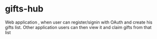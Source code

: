 # gifts-hub
Web application , when user can register/signin with OAuth and create his gifts list.  Other application users can then view it and claim gifts from that list 
